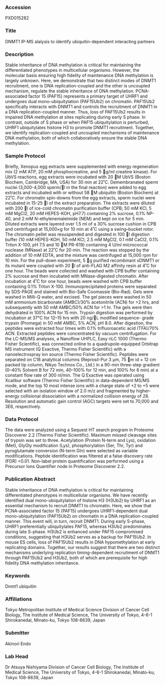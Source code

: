 ### Accession
PXD015282

### Title
DNMT1 IP-MS alalysis to identify ubiquitin-dependent interacting partners

### Description
Stable inheritance of DNA methylation is critical for maintaining the differentiated phenotypes in multicellular organisms. However, the molecular basis ensuring high fidelity of maintenance DNA methylation is largely unknown. Here, we demonstrate that two distinct modes of DNMT1 recruitment, one is DNA replication-coupled and the other is uncoupled mechanism, regulate the stable inheritance of DNA methylation. PCNA-associated factor 15 (PAF15) represents a primary target of UHRF1 and undergoes dual mono-ubiquitylation (PAF15Ub2) on chromatin. PAF15Ub2 specifically interacts with DNMT1 and controls the recruitment of DNMT1 in a DNA replication-coupled manner. Thus, loss of PAF15Ub2 results in impaired DNA methylation at sites replicating during early S phase. In contrast, outside of S phase or when PAF15 ubiquitylation is perturbed, UHRF1 ubiquitylates histone H3 to promote DNMT1 recruitment. Together, we identify replication-coupled and uncoupled mechanisms of maintenance DNA methylation, both of which collaboratively ensure the stable DNA methylation.

### Sample Protocol
Briefly, Xenopus egg extracts were supplemented with energy regeneration mix (2 mM ATP, 20 mM phosphocreatine, and 5 g/ml creatine kinase). For UbVS reactions, egg extracts were incubated with 20 M UbVS (Boston Biochem, Cambridge, MA, USA) for 30 min at 22˚C. Demembranated sperm nuclei (3,000-4,000 sperm/l in the final reaction) were added to egg extracts and incubated with or without 58 M ubiquitin (Boston Biochem) at 22˚C. For chromatin spin-downs from the egg extracts, sperm nuclei were incubated in 15-25 l of the extract preparation. The extracts were diluted with 200 l of ice-cold chromatin purification buffer (CPB; 50 mM KCl, 5 mM MgCl2, 20 mM HEPES-KOH, pH7.7) containing 2% sucrose, 0.1% NP-40, and 2 mM N-ethylenemaleimide (NEM) and kept on ice for 5 min. Diluted extracts were layered over 1.5 ml of a 30% sucrose cushion in CPB and centrifuged at 15,000×g for 10 min at 4˚C using a swing–bucket rotor. The chromatin pellet was resuspended and digested in 100 l digestion buffer (10 mM HEPES-KOH, 50 mM KCl, 2.5 mM MgCl2, 0.1 mM CaCl2, 0.1% Triton X-100, pH 7.5 and 10 M PR-619) containing 4 U/ml micrococcal nuclease (MNase) at 22˚C for 20 min. The reaction was stopped by the addition of 10 mM EDTA, and the mixture was centrifuged at 15,000 rpm for 10 min. For the pull-down experiment, 5 g purified recombinant xDNMT1 or its mutant were coupled with 20 l of anti-FLAG M2 affinity resin at 4˚C for one hour. The beads were collected and washed with CPB buffer containing 2% sucrose and then incubated with MNase-digested chromatin. After incubation at 4˚C for one hour, beads were washed with CPB buffer containing 0.1% Triton X-100.  Immunoprecipitated proteins were separated by SDS-PAGE and stained with Bio-Safe Coomassie (Bio-Rad). Gels were washed in Milli-Q water, and excised. The gel pieces were washed in 50 mM ammonium bicarbonate (AMBC)/30% acetonitrile (ACN) for >2 hrs, and subsequently with 50 mM AMBC/50% ACN for >1 hr. The gels were then dehydrated in 100% ACN for 15 min. Trypsin digestion was performed by incubation at 37°C for 12–15 hrs with 20 ng/L modified sequence- grade trypsin (Promega) in 50 mM AMBC, 5% ACN, pH 8.0. After digestion, the peptides were extracted four times with 0.1% trifluoroacetic acid (TFA)/70% ACN. Extracted peptides were concentrated by vacuum centrifugation. For the LC-MS/MS analyses, a Nanoflow UHPLC, Easy nLC 1000 (Thermo Fisher Scientific), was connected online to a quadrupole-equipped Orbitrap MS instrument (Q Exactive, Thermo Fisher Scientific) with a nanoelectrospray ion source (Thermo Fisher Scientific). Peptides were separated on C18 analytical columns (Reprosil-Pur 3 µm, 75 m id × 12 cm packed tip column, Nikyo Technos Co., Ltd.) in a 90-min three-step gradient (0–40% Solvent B for 72 min, 40–100% for 12 min, and 100% for 6 min) at a constant flow rate of 300 nl/min. The Q Exactive was operated using Xcalibur software (Thermo Fisher Scientific) in data-dependent MS/MS mode, and the top 10 most intense ions with a charge state of +2 to +5 were selected with an isolation window of 2.0 m/z and fragmented by higher-energy collisional dissociation with a normalized collision energy of 28. Resolution and automatic gain control (AGC) targets were set to 70,000 and 3E6, respectively.

### Data Protocol
The data were analyzed using a Sequest HT search program in Proteome Discoverer 2.2 (Thermo Fisher Scientific). Maximum missed cleavage sites of trypsin was set to three. Acetylation (Protein N-term and Lys), oxidation (Met), GlyGly modification (Lys), phosphorylation (Ser, Thr, Tyr) and pyroglutamate conversion (N-term Gln) were selected as variable modifications. Peptide identification was filtered at a false discovery rate (FDR) <0.01. Non-label protein quantification was performed using a Precursor Ions Quantifier node in Proteome Discoverer 2.2.

### Publication Abstract
Stable inheritance of DNA methylation is critical for maintaining differentiated phenotypes in multicellular organisms. We have recently identified dual mono-ubiquitylation of histone H3 (H3Ub2) by UHRF1 as an essential mechanism to recruit DNMT1 to chromatin. Here, we show that PCNA-associated factor 15 (PAF15) undergoes UHRF1-dependent dual mono-ubiquitylation (PAF15Ub2) on chromatin in a DNA replication-coupled manner. This event will, in turn, recruit DNMT1. During early S-phase, UHRF1 preferentially ubiquitylates PAF15, whereas H3Ub2 predominates during late S-phase. H3Ub2 is enhanced under PAF15 compromised conditions, suggesting that H3Ub2 serves as a backup for PAF15Ub2. In mouse ES cells, loss of PAF15Ub2 results in DNA hypomethylation at early replicating domains. Together, our results suggest that there are two distinct mechanisms underlying replication timing-dependent recruitment of DNMT1 through PAF15Ub2 and H3Ub2, both of which are prerequisite for high fidelity DNA methylation inheritance.

### Keywords
Dnmt1 ubiquitin

### Affiliations
Tokyo Metropolitan Institute of Medical Science
Division of Cancer Cell Biology, The Institute of Medical Science, The University of Tokyo, 4-6-1 Shirokanedai, Minato-ku, Tokyo 108-8639, Japan

### Submitter
Akinori Endo

### Lab Head
Dr Atsuya Nishiyama
Division of Cancer Cell Biology, The Institute of Medical Science, The University of Tokyo, 4-6-1 Shirokanedai, Minato-ku, Tokyo 108-8639, Japan


